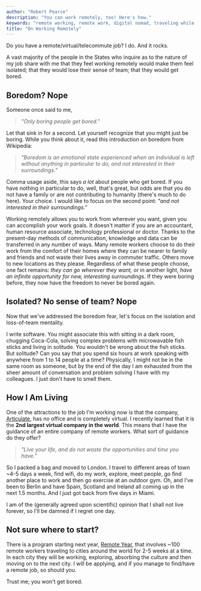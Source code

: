 ```yaml
---
author: "Robert Pearce"
description: "You can work remotely, too! Here's how."
keywords: "remote working, remote work, digital nomad, traveling while working, travel, telecommuting"
title: "On Working Remotely"
---
```


Do you have a remote/virtual/telecommute job? I do. And it rocks.

A vast majority of the people in the States who inquire as to the nature of my
job share with me that they feel working remotely would make them feel isolated;
that they would lose their sense of team; that they would get bored.

## Boredom? Nope

Someone once said to me,

> _&quot;Only boring people get bored.&quot;_

Let that sink in for a second. Let yourself recognize that you might just be boring.
While you think about it, read this introduction on boredom from Wikipedia:

> _&quot;Boredom is an emotional state experienced when an individual is left
> without anything in particular to do, and not interested in their
> surroundings.&quot;_

Comma usage aside, this says _a lot_ about people who get bored. If you have
nothing in particular to do, well, that's great, but odds are that you do not
have a family or are not contributing to humanity (there's much to do here).
Your choice. I would like to focus on the second point: _&quot;and not
interested in their surroundings.&quot;_

Working remotely allows you to work from wherever you want, given you can
accomplish your work goals. It doesn't matter if you are an accountant, human
resource associate, technology professional or doctor. Thanks to the present-day
methods of communication, knowledge and data can be transferred in any number of
ways. Many remote workers choose to do their work from the comfort of their
homes where they can be nearer to family and friends and not waste their lives
away in commuter traffic. Others move to new locations as they please.
Regardless of what these people choose, one fact remains: _they can go wherever
they want,_ or in another light, _have an infinite opportunity for new,
interesting surroundings_. If they were boring before, they now have the freedom
to never be bored again.

## Isolated? No sense of team? Nope

Now that we've addressed the boredom fear, let's focus on the isolation and
loss-of-team mentality.

I write software. You might associate this with sitting in a dark room, chugging
Coca-Cola, solving complex problems with microwavable fish sticks and living in
solitude. You wouldn't be wrong about the fish sticks. But solitude? Can you say
that you spend six hours at work speaking with anywhere from 1 to 14 people at a
time? Physically, I might not be in the same room as someone, but by the end of
the day I am exhausted from the sheer amount of conversation and problem solving
I have with my colleagues. I just don't have to smell them.

## How I Am Living

One of the attractions to the job I'm working now is that the company,
[Articulate](http://www.articulate.com "Articulate"), has no office and is
completely virtual. I recently learned that it is the **2nd largest virtual
company in the world**. This means that I have the guidance of an entire company
of remote workers. What sort of guidance do they offer?

> _&quot;Live your life, and do not waste the opportunities and time you
> have.&quot;_

So I packed a bag and moved to London. I travel to different areas of town ~4-5
days a week, find wifi, do my work, explore, meet people, go find another place
to work and then go exercise at an outdoor gym. Oh, and I've been to Berlin and
have Spain, Scotland and Ireland all coming up in the next 1.5 months. And I
just got back from five days in Miami.

I am of the (generally agreed upon scientific) opinion that I shall not live
forever, so I'll be damned if I regret one day.

## Not sure where to start?

There is a program starting next year, [Remote
Year](http://www.remoteyear.com "Remote Year"), that involves ~100 remote
workers traveling to cities around the world for 2-5 weeks at a time. In each
city they will be working, exploring, absorbing the culture and then moving on
to the next city. I will be applying, and if you manage to find/have a remote
job, so should you.

Trust me; you won't get bored.

